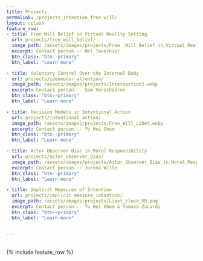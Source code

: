 ```yaml
---
title: Projects
permalink: /projects_intention_free_will/
layout: splash
feature_row: 
- title: Free Will Belief in Virtual Reality Setting
  url: projects/free_will_belief/
  image_path: /assets/images/projects/Free _Will_Belief_in_Virtual_Reality_Setting.webp
  excerpt: Contact person -- Nel Tavernier
  btn_class: "btn--primary"
  btn_label: "Learn more"

- title: Voluntary Control Over the Internal Body
  url: projects/ideomotor_attention/
  image_path: /assets/images/projects/Interoaction2.webp
  excerpt: Contact person -- Sam Verschooren
  btn_class: "btn--primary"
  btn_label: "Learn more"

- title: Decision Models in Intentional Action
  url: projects/intentional_action/
  image_path: /assets/images/projects/Free_Will_Libet.webp
  excerpt: Contact person -- Yu Hei Shum
  btn_class: "btn--primary"
  btn_label: "Learn more"

- title: Actor Observer Bias in Moral Responsibility
  url: projects/actor_observer_bias/
  image_path: /assets/images/projects/Actor_Observer_Bias_in_Moral_Responsibility.webp
  excerpt: Contact person -- Jurena Wille
  btn_class: "btn--primary"
  btn_label: "Learn more"

- title: Implicit Measures of Intention
  url: projects/implicit_measure_intention/
  image_path: /assets/images/projects/Libet_clock_VR.png
  excerpt: Contact person -- Yu Hei Shum & Tomaso Zanardi
  btn_class: "btn--primary"
  btn_label: "Learn more"


---
```


<br />
<div class="grid__wrapper">
{% include feature_row %}
</div>
